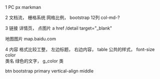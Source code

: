 1 PC 
px   markman

2 文档流， 栅格系统
网格比例， 
bootstrap 
12列  col-md-? 

3 
链接
详情页， 点图片
a href /detail target="_blank"

地图图片
map.baidu.com

 

4
内容 格式比较工整，
左边标题， 右边内容，
table 公共的样式， font-size color  
类名 绿色的文字， g_color 类

btn bootstrap primary 
vertical-align middle


